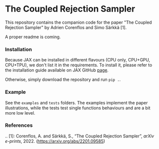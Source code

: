 # The Coupled Rejection Sampler

This repository contains the companion code for the paper "The Coupled Rejection Sampler" by Adrien Corenflos and Simo Särkkä [1].

A proper readme is coming.

### Installation

Because JAX can be installed in different flavours (CPU only, CPU+GPU, CPU+TPU), we don't list it in the requirements.
To install it, please refer to the installation guide available on JAX
GitHub [page](https://github.com/google/jax#installation).

Otherwise, simply download the repository and run `pip .`.

### Example

See the `examples` and `tests` folders. The examples implement the paper illustrations, while the tests test single functions behaviours and are a bit more low level.


### References

.. [1]: Corenflos, A. and Särkkä, S., “The Coupled Rejection Sampler”, <i>arXiv e-prints</i>, 2022. (https://arxiv.org/abs/2201.09585)

